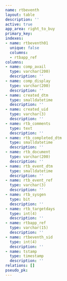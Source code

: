 ```yaml
---
name: rtbeventh
layout: table
description: ''
active: true
app_area: right_to_buy
primary_key: 
indexes:
- name: rtbeventh01
  unique: false
  columns:
  - rtbapp_ref
columns:
- name: comp_avail
  type: varchar(200)
  description: ''
- name: comp_display
  type: varchar(200)
  description: ''
- name: created_dtm
  type: smalldatetime
  description: ''
- name: created_uid
  type: varchar(3)
  description: ''
- name: rtb_comments
  type: text
  description: ''
- name: rtb_completed_dtm
  type: smalldatetime
  description: ''
- name: rtb_document
  type: varchar(200)
  description: ''
- name: rtb_event_dtm
  type: smalldatetime
  description: ''
- name: rtb_event_ref
  type: varchar(3)
  description: ''
- name: rtb_sysgen
  type: bit
  description: ''
- name: rtb_targetdays
  type: int(4)
  description: ''
- name: rtbapp_ref
  type: varchar(15)
  description: ''
- name: rtbeventh_sid
  type: int(4)
  description: ''
- name: tstamp
  type: timestamp
  description: ''
relations: []
pseudo_pk: 
---
```


